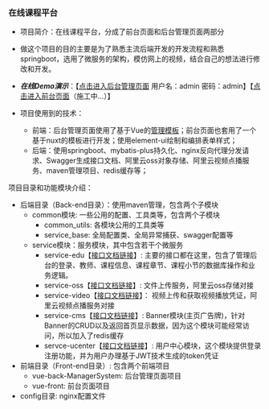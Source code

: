 ### 在线课程平台
- 项目简介：在线课程平台，分成了前台页面和后台管理页面两部分
- 做这个项目的目的主要是为了熟悉主流后端开发的开发流程和熟悉springboot，选用了微服务的架构，模仿网上的视频，结合自己的想法进行修改和开发。

- ***在线Demo演示***：【[点击进入后台管理页面](http://krits.fun:9528) 用户名：admin 密码：admin】【[点击进入前台页面](http://krits.fun:3000)（施工中...）】

- 项目使用到的技术：
	- 前端：后台管理页面使用了基于Vue的[管理模板](https://github.com/PanJiaChen/vue-admin-template)；前台页面也套用了一个基于nuxt的模板进行开发；使用element-ui绘制和编排表单样式；
	- 后端：使用springboot、mybatis-plus持久化、nginx反向代理分发请求、Swagger生成接口文档、阿里云oss对象存储、阿里云视频点播服务、maven管理项目、redis缓存等；

项目目录和功能模块介绍：

- 后端目录（Back-end目录）：使用maven管理，包含两个子模块
	- common模块: 一些公用的配置、工具类等，包含两个子模块
		- common_utils: 各模块公用的工具类等
		- service_base: 全局配置类、全局异常捕获、swagger配置等
	- service模块：服务模块，其中包含若干个微服务
 		- service-edu【[接口文档链接](http://krits.fun:8001/swagger-ui.html#/)】: 主要的接口都在这里，包含了管理后台的登录、教师、课程信息、课程章节、课程小节的数据库操作和业务逻辑。 
		- service-oss【[接口文档链接](http://krits.fun:8002/swagger-ui.html#/)】: 文件上传服务，阿里云oss存储对接
		- service-video【[接口文档链接](http://krits.fun:8003/swagger-ui.html#/)】： 视频上传和获取视频播放凭证，阿里云视频点播服务对接
		- service-cms【[接口文档链接](http://krits.fun:8004/swagger-ui.html#/)】: Banner模块(主页广告牌)，针对Banner的CRUD以及返回首页显示数据，因为这个模块可能经常访问，所以加入了redis缓存
		- servce-ucenter【[接口文档链接](http://krits.fun:8006/swagger-ui.html#/)】: 用户中心模块，这个模块提供登录注册功能，并为用户办理基于JWT技术生成的token凭证
- 前端目录（Front-end目录）: 包含两个前端项目
	- vue-back-ManagerSystem: 后台管理页面项目
	- vue-front: 前台页面项目
- config目录: nginx配置文件
